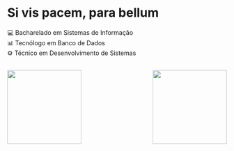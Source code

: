 # Si vis pacem, para bellum
💻 Bacharelado em Sistemas de Informação   <br>
📊 Tecnólogo em Banco de Dados             <br>
⚙️ Técnico em Desenvolvimento de Sistemas  <br><br>
<div>
    <a href="https://github.com/vikttorcostta">
        <img height=170 align="left" src="https://github-readme-stats.vercel.app/api?username=vikttorcostta&show_icons=true&theme=tokyonight&layout=compact" />
    </a>
</div>
<span>
  <img height=170 align="right" src="https://github-readme-stats.vercel.app/api/top-langs?username=vikttorcostta&theme=tokyonight&layout=compact&langs_count=200&card_width=320" />
</span>
